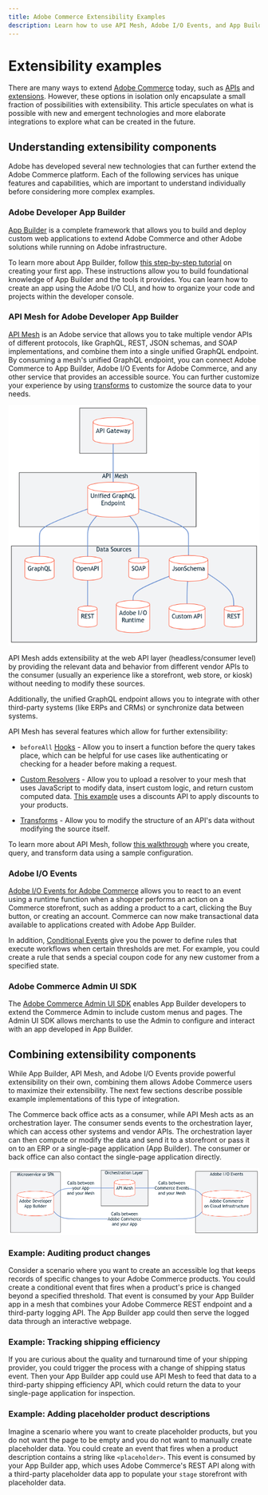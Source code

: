 ```yaml
---
title: Adobe Commerce Extensibility Examples
description: Learn how to use API Mesh, Adobe I/O Events, and App Builder to extend Adobe Commerce.
---
```


# Extensibility examples

There are many ways to extend [Adobe Commerce](../index.md) today, such as [APIs](https://developer.adobe.com/commerce/webapi/) and [extensions](https://developer.adobe.com/commerce/marketplace/guides/sellers/extension-create/). However, these options in isolation only encapsulate a small fraction of possibilities with extensibility. This article speculates on what is possible with new and emergent technologies and more elaborate integrations to explore what can be created in the future.

## Understanding extensibility components

Adobe has developed several new technologies that can further extend the Adobe Commerce platform. Each of the following services has unique features and capabilities, which are important to understand individually before considering more complex examples.

### Adobe Developer App Builder

[App Builder](https://developer.adobe.com/app-builder/docs/overview/) is a complete framework that allows you to build and deploy custom web applications to extend Adobe Commerce and other Adobe solutions while running on Adobe infrastructure.

To learn more about App Builder, follow [this step-by-step tutorial](https://developer.adobe.com/app-builder/docs/getting_started/first_app/) on creating your first app. These instructions allow you to build foundational knowledge of App Builder and the tools it provides. You can learn how to create an app using the Adobe I/O CLI, and how to organize your code and projects within the developer console.

### API Mesh for Adobe Developer App Builder

[API Mesh](https://developer.adobe.com/graphql-mesh-gateway/) is an Adobe service that allows you to take multiple vendor APIs of different protocols, like GraphQL, REST, JSON schemas, and SOAP implementations, and combine them into a single unified GraphQL endpoint. By consuming a mesh's unified GraphQL endpoint, you can connect Adobe Commerce to App Builder, Adobe I/O Events for Adobe Commerce, and any other service that provides an accessible source. You can further customize your experience by using [transforms](https://developer.adobe.com/graphql-mesh-gateway/gateway/transforms/) to customize the source data to your needs.

![API Mesh diagram](../_images/api-mesh-diagram.png)
<!-- [Link to .mmd file](../_images/api-mesh-diagram.mmd) -->

API Mesh adds extensibility at the web API layer (headless/consumer level) by providing the relevant data and behavior from different vendor APIs to the consumer (usually an experience like a storefront, web store, or kiosk) without needing to modify these sources.

Additionally, the unified GraphQL endpoint allows you to integrate with other third-party systems (like ERPs and CRMs) or synchronize data between systems.

API Mesh has several features which allow for further extensibility:

- `beforeAll` [Hooks](https://developer.adobe.com/graphql-mesh-gateway/gateway/hooks/) - Allow you to insert a function before the query takes place, which can be helpful for use cases like authenticating or checking for a header before making a request.

- [Custom Resolvers](https://developer.adobe.com/graphql-mesh-gateway/mesh/advanced/extend/) - Allow you to upload a resolver to your mesh that uses JavaScript to modify data, insert custom logic, and return custom computed data. [This example](https://developer.adobe.com/graphql-mesh-gateway/mesh/advanced/extend/resolvers/programmatic-resolvers/#programmatic-additionalresolvers) uses a discounts API to apply discounts to your products.

- [Transforms](https://developer.adobe.com/graphql-mesh-gateway/gateway/transforms/) - Allow you to modify the structure of an API's data without modifying the source itself.

To learn more about API Mesh, follow [this walkthrough](https://developer.adobe.com/graphql-mesh-gateway/gateway/mesh_walkthrough/) where you create, query, and transform data using a sample configuration.

### Adobe I/O Events

[Adobe I/O Events for Adobe Commerce](../events/index.md) allows you to react to an event using a runtime function when a shopper performs an action on a Commerce storefront, such as adding a product to a cart, clicking the Buy button, or creating an account. Commerce can now make transactional data available to applications created with Adobe App Builder.

In addition, [Conditional Events](../events/conditional-events.md) give you the power to define rules that execute workflows when certain thresholds are met. For example, you could create a rule that sends a special coupon code for any new customer from a specified state.

### Adobe Commerce Admin UI SDK

The [Adobe Commerce Admin UI SDK](../admin-ui-sdk/index.md) enables App Builder developers to extend the Commerce Admin to include custom menus and pages. The Admin UI SDK allows merchants to use the Admin to configure and interact with an app developed in App Builder.

## Combining extensibility components

While App Builder, API Mesh, and Adobe I/O Events provide powerful extensibility on their own, combining them allows Adobe Commerce users to maximize their extensibility. The next few sections describe possible example implementations of this type of integration.

The Commerce back office acts as a consumer, while API Mesh acts as an orchestration layer. The consumer sends events to the orchestration layer, which can access other systems and vendor APIs. The orchestration layer can then compute or modify the data and send it to a storefront or pass it on to an ERP or a single-page application (App Builder). The consumer or back office can also contact the single-page application directly.

![Integrated Commerce](../_images/integrated-commerce.png)
<!-- [Link to .mmd file](../_images/integrated-commerce.mmd) -->

### Example: Auditing product changes

Consider a scenario where you want to create an accessible log that keeps records of specific changes to your Adobe Commerce products. You could create a conditional event that fires when a product's price is changed beyond a specified threshold. That event is consumed by your App Builder app in a mesh that combines your Adobe Commerce REST endpoint and a third-party logging API. The App Builder app could then serve the logged data through an interactive webpage.

### Example: Tracking shipping efficiency

If you are curious about the quality and turnaround time of your shipping provider, you could trigger the process with a change of shipping status event. Then your App Builder app could use API Mesh to feed that data to a third-party shipping efficiency API, which could return the data to your single-page application for inspection.

### Example: Adding placeholder product descriptions

Imagine a scenario where you want to create placeholder products, but you do not want the page to be empty and you do not want to manually create placeholder data. You could create an event that fires when a product description contains a string like `<placeholder>`. This event is consumed by your App Builder app, which uses Adobe Commerce's REST API along with a third-party placeholder data app to populate your `stage` storefront with placeholder data.
